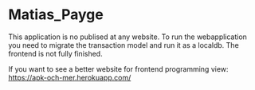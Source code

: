 # Matias_Payge
This application is no publised at any website. To run the webapplication you need to migrate the transaction model and run it as a localdb. The frontend is not fully finished.

If you want to see a better website for frontend programming view: https://apk-och-mer.herokuapp.com/
